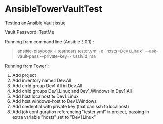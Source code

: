 # AnsibleTowerVaultTest
Testing an Ansible Vault issue

Vault Password: TestMe

Running from command line (Ansible 2.0.1) :
> ansible-playbook -i testhosts tester.yml -e "hosts=Dev1.Linux" --ask-vault-pass --private-key=~/.ssh/id_rsa

Running from Tower :
1. Add project
2. Add inventory named Dev.All
3. Add child group Dev1.All in Dev.All
4. Add child groups Dev1.Linux and Dev1.Windows in Dev1.All
5. Add host localhost to Dev1.Linux
6. Add host windows-host to Dev1.Windows
7. Add credential with private key (that can ssh to localhost)
8. Add job configuration referencing "tester.yml" in project, passing in extra variable "hosts" set to "Dev1.Linux"
